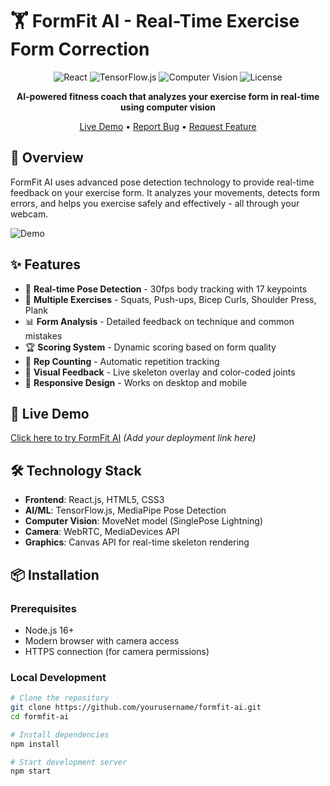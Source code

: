 # 🏋️ FormFit AI - Real-Time Exercise Form Correction

<div align="center">

![React](https://img.shields.io/badge/React-18.2.0-blue)
![TensorFlow.js](https://img.shields.io/badge/TensorFlow.js-4.15.0-orange)
![Computer Vision](https://img.shields.io/badge/Computer%20Vision-Pose%20Detection-green)
![License](https://img.shields.io/badge/License-MIT-brightgreen)

**AI-powered fitness coach that analyzes your exercise form in real-time using computer vision**

[Live Demo](#) • [Report Bug](#) • [Request Feature](#)

</div>

## 🎯 Overview

FormFit AI uses advanced pose detection technology to provide real-time feedback on your exercise form. It analyzes your movements, detects form errors, and helps you exercise safely and effectively - all through your webcam.

![Demo](https://via.placeholder.com/800x400/0a0e27/ffffff?text=FormFit+AI+Demo)

## ✨ Features

- 🎯 **Real-time Pose Detection** - 30fps body tracking with 17 keypoints
- 💪 **Multiple Exercises** - Squats, Push-ups, Bicep Curls, Shoulder Press, Plank
- 📊 **Form Analysis** - Detailed feedback on technique and common mistakes
- 🏆 **Scoring System** - Dynamic scoring based on form quality
- 🔄 **Rep Counting** - Automatic repetition tracking
- 🎨 **Visual Feedback** - Live skeleton overlay and color-coded joints
- 📱 **Responsive Design** - Works on desktop and mobile

## 🚀 Live Demo

[Click here to try FormFit AI](#) *(Add your deployment link here)*

## 🛠️ Technology Stack

- **Frontend**: React.js, HTML5, CSS3
- **AI/ML**: TensorFlow.js, MediaPipe Pose Detection
- **Computer Vision**: MoveNet model (SinglePose Lightning)
- **Camera**: WebRTC, MediaDevices API
- **Graphics**: Canvas API for real-time skeleton rendering

## 📦 Installation

### Prerequisites
- Node.js 16+ 
- Modern browser with camera access
- HTTPS connection (for camera permissions)

### Local Development
```bash
# Clone the repository
git clone https://github.com/yourusername/formfit-ai.git
cd formfit-ai

# Install dependencies
npm install

# Start development server
npm start